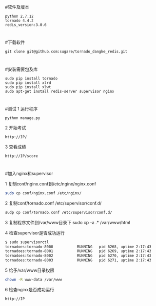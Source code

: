 #
#软件及版本
```
python 2.7.12
tornado 4.4.2
redis_version:3.0.6
```

#
#下载软件
```
git clone git@github.com:sugare/tornado_dangke_redis.git

```
#
#安装需要包及库
```
sudo pip install tornado
sudo pip install xlrd
sudo pip install xlwt
sudo apt-get install redis-server supervisor nginx
```
#
#测试
1 运行程序
```
python manage.py
```

2 开始考试
```
http://IP/
```

3 查看成绩
```
http://IP/score
```

#
#加入nginx和supervisor

1 复制conf/nginx.conf到/etc/nginx/nginx.conf
```Bash
sudo cp conf/nginx.conf /etc/nginx/
```

2 复制conf/tornado.conf /etc/supervisor/conf.d/
```Bash
sudp cp conf/tornado.conf /etc/supervisor/conf.d/
```

3 复制程序文件到/var/www目录下
sudo cp -a .* /var/www/html

4 检查supervisor是否成功运行
```Bash
$ sudo supervisorctl 
tornadoes:tornado-8000           RUNNING   pid 6268, uptime 2:17:43
tornadoes:tornado-8001           RUNNING   pid 6269, uptime 2:17:43
tornadoes:tornado-8002           RUNNING   pid 6270, uptime 2:17:43
tornadoes:tornado-8003           RUNNING   pid 6271, uptime 2:17:43
```

5 给予/var/www目录权限
```Bash
chown -R www-data /var/www 
```

6 检查nginx是否成功运行
```
http://IP
```
